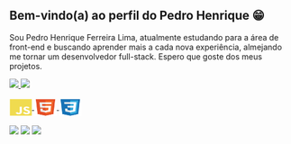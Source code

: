 ## Bem-vindo(a) ao perfil do Pedro Henrique 😁
Sou Pedro Henrique Ferreira Lima, atualmente estudando para a área de front-end e buscando aprender mais a cada nova experiência, almejando me tornar um desenvolvedor full-stack. Espero que goste dos meus projetos.
 <div>
   <a href="https://github.com/PedroHenriq5">
   <img height="180em" src="https://github-readme-stats.vercel.app/api?username=PedroHenriq5&show_icons=true&theme=tokyonight&include_all_commits=true&count_private=true"/>
   <img height="180em" src="https://github-readme-stats.vercel.app/api/top-langs/?username=PedroHenriq5&layout=compact&langs_count=6&theme=tokyonight"/>
</div>
    
<div style="display: inline_block"><br>
  <img align="center" alt="Js" height="30" width="40" src="https://raw.githubusercontent.com/devicons/devicon/master/icons/javascript/javascript-plain.svg">
  <img align="center" alt="HTML" height="30" width="40" src="https://raw.githubusercontent.com/devicons/devicon/master/icons/html5/html5-original.svg">
  <img align="center" alt="CSS" height="30" width="40" src="https://raw.githubusercontent.com/devicons/devicon/master/icons/css3/css3-original.svg">
</div>
 
<br>
 
<div> 
  <a href="https://www.instagram.com/pedrohenrique_140/#" target="_blank"><img src="https://img.shields.io/badge/-Instagram-%23E4405F?style=for-the-badge&logo=instagram&logoColor=white" target="_blank"></a>
  <a href = "Phenrique.fl10@gmail.com"><img src="https://img.shields.io/badge/-Gmail-%23333?style=for-the-badge&logo=gmail&logoColor=white" target="_blank"></a>
  <a href="https://www.linkedin.com/in/pedro-henrique-b039842aa/?lipi=urn%3Ali%3Apage%3Ad_flagship3_feed%3BwkwD9YSNRtGi2qDgCUJRfw%3D%3D" target="_blank"><img src="https://img.shields.io/badge/-LinkedIn-%230077B5?style=for-the-badge&logo=linkedin&logoColor=white" target="_blank"></a>
</div>
